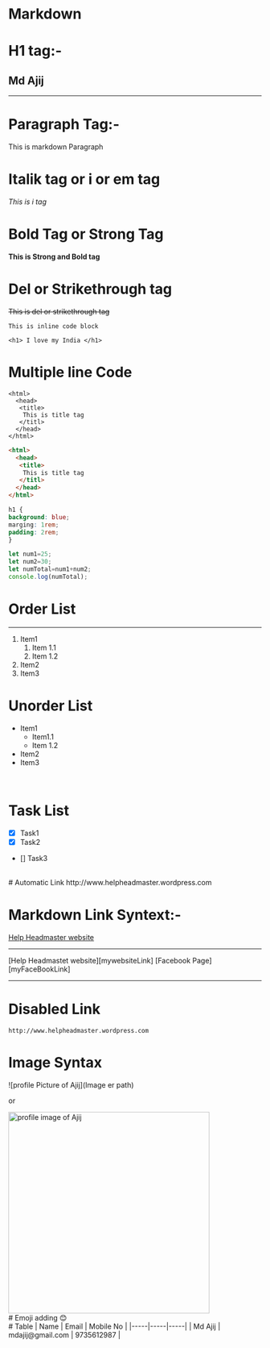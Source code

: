 
# Markdown
<!--H1 heading-->
# H1 tag:-



<!--H2 heading-->
## Md Ajij


<!--Horizontal Rule or hr tag-->
---

<!--p tag-->
# Paragraph Tag:-
<p> This is markdown Paragraph </p>


<!--i or em tag-->
# Italik tag or i or em tag
_This is i tag_  

<!--stong or Bold tag-->
# Bold Tag or Strong Tag
__This is Strong and Bold tag__

# Del or Strikethrough tag
<!--del or strikethrough tag-->
~~This is del or strikethrough tag~~


<!--inline code block in one line-->

`This is inline code block`  

<!--Programing code-->
`<h1> I love my India </h1>`  

<!--inlene code block in multiline-->


<!--html formating-->
# Multiple line Code
```
<html>
  <head> 
   <title>
    This is title tag
   </titl>
  </head>
</html>
```
<!--programming formating-->

```html
<html>
  <head> 
   <title>
    This is title tag
   </titl>
  </head>
</html>
```  

<!--CSS formating-->
```CSS
h1 {
background: blue;
marging: 1rem;
padding: 2rem;
}
```  

<!--javascript formating-->
```javascript
let num1=25;
let num2=30;
let numTotal=num1+num2;
console.log(numTotal);
```  
<!--List-->
# Order List
---
1. Item1
   1. Item 1.1
   2. Item 1.2
2. Item2
3. Item3  


# Unorder List

- Item1
   - Item1.1
   - Item 1.2
- Item2
- Item3

<br/>

# Task List
- [x] Task1
- [x] Task2
- [] Task3
<br/>
# Automatic Link 
http://www.helpheadmaster.wordpress.com

# Markdown Link Syntext:-

[Help Headmaster website](http://www.helpheadmaster.wordpress.com)


<hr/>
[Help Headmastet website][mywebsiteLink]
[Facebook Page][myFaceBookLink]
  

<!--All Links are here-->
[mywebsiteLink]: http://www.helpheadmaster.wordpress.com
[myFaceBookLink]: http://www.facebook.com/mdaziz
<hr/>


# Disabled Link
`http://www.helpheadmaster.wordpress.com`

# Image Syntax
![profile Picture of Ajij](Image er path)

or 

<img src="ajij.jpg" width="400" title = "profile image of Ajij" />  

<br />
# Emoji adding
😊

<br />
# Table
| Name | Email | Mobile No |
|-----|-----|-----|
| Md Ajij | mdajij@gmail.com | 9735612987 |




